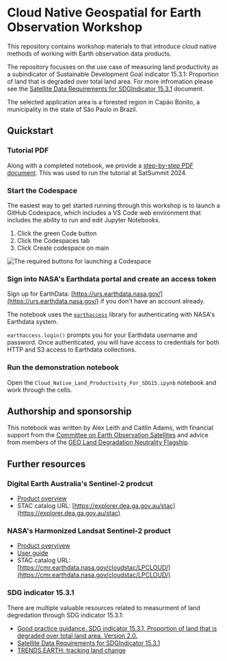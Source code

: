 # Cloud Native Geospatial for Earth Observation Workshop

This repository contains workshop materials to that introduce
cloud native methods of working with Earth observation data products.

The repository focusses on the use case of measuring land productivity
as a subindicator of Sustainable Development Goal indicator 15.3.1:
Proportion of land that is degraded over total land area. For more infromation
please see the
[Satellite Data Requirements for SDGIndicator 15.3.1](https://ceos.org/sdg/files/supportsheets/SDG_15.3.1_EO_Satellite_Data_Requirements_31Aug2022.pdf)
document.

The selected application area is a forested region in Capão Bonito, 
a municipality in the state of São Paulo in Brazil. 

## Quickstart

### Tutorial PDF

Along with a completed notebook, we provide a [step-by-step PDF document](https://drive.google.com/file/d/1z_DO1xEDNmEwLTfk7HyhBe_z9ZzRGX1p/view?usp=sharing).
This was used to run the tutorial at SatSummit 2024.

### Start the Codespace

The easiest way to get started running through this workshop is to
launch a GitHub Codespace, which includes a VS Code web environment that
includes the ability to run and edit Jupyter Notebooks.

1. Click the green Code button
2. Click the Codespaces tab
3. Click Create codespace on main

![The required buttons for launching a Codespace](images/launch_codespace.png "Tabs for launching a Codespace in this Repository")

### Sign into NASA's Earthdata portal and create an access token

Sign up for EarthData: [https://urs.earthdata.nasa.gov/](https://urs.earthdata.nasa.gov/) if you don't have an account already.

The notebook uses the [`earthaccess`](https://github.com/nsidc/earthaccess) library for authenticating with NASA's Earthdata system.

`earthaccess.login()` prompts you for your Earthdata username and password. Once authenticated, you will have access to credentials for both HTTP and S3 access to Earthdata collections.

### Run the demonstration notebook

Open the `Cloud_Native_Land_Productivity_For_SDG15.ipynb`
notebook and work through the cells.

## Authorship and sponsorship

This notebook was written by Alex Leith and Caitlin Adams, with
financial support from the
[Committee on Earth Observation Satellites](https://ceos.org/)
and advice from members of the [GEO Land Degradation Neutrality Flagship](https://geo-ldn.org/).

## Further resources

### Digital Earth Australia's Sentinel-2 prodcut

* [Product overview](https://knowledge.dea.ga.gov.au/notebooks/DEA_products/DEA_Sentinel2_Surface_Reflectance/)
* STAC catalog URL: [https://explorer.dea.ga.gov.au/stac](https://explorer.dea.ga.gov.au/stac)

### NASA's Harmonized Landsat Sentinel-2 product

* [Product overvivew](https://hls.gsfc.nasa.gov/)
* [User guide](https://lpdaac.usgs.gov/documents/1698/HLS_User_Guide_V2.pdf)
* STAC catalog URL: [https://cmr.earthdata.nasa.gov/cloudstac/LPCLOUD/](https://cmr.earthdata.nasa.gov/cloudstac/LPCLOUD/)

### SDG indicator 15.3.1

There are multiple valuable resources related to measurment of land degredation through SDG indicator 15.3.1:

* [Good practice guidance. SDG indicator 15.3.1, Proportion of land that is degraded over total land area. Version 2.0.](https://www.unccd.int/resources/manuals-and-guides/good-practice-guidance-sdg-indicator-1531-proportion-land-degraded)
* [Satellite Data Requirements for SDGIndicator 15.3.1](https://ceos.org/sdg/files/supportsheets/SDG_15.3.1_EO_Satellite_Data_Requirements_31Aug2022.pdf)
* [TRENDS.EARTH: tracking land change](https://maps.trends.earth/map?tab=layers&zoom=7&center=lat%3D-8.477805461808186%26lng%3D-67.87353515625001&layers=%5B%5D&basemap=satellite)
